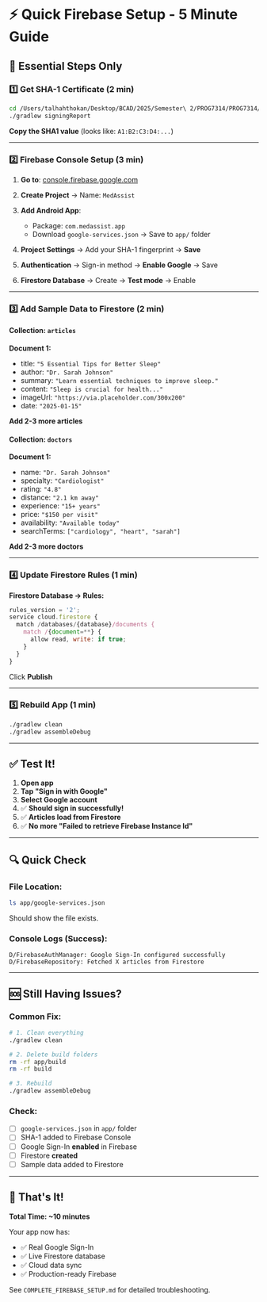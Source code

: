 # ⚡ Quick Firebase Setup - 5 Minute Guide

## 🎯 Essential Steps Only

### 1️⃣ Get SHA-1 Certificate (2 min)

```bash
cd /Users/talhahthokan/Desktop/BCAD/2025/Semester\ 2/PROG7314/PROG7314/2025/POE/ST10122437_PROG7314_POE_Part2_TalhahThokan
./gradlew signingReport
```

**Copy the SHA1 value** (looks like: `A1:B2:C3:D4:...`)

---

### 2️⃣ Firebase Console Setup (3 min)

1. **Go to**: [console.firebase.google.com](https://console.firebase.google.com)

2. **Create Project** → Name: `MedAssist`

3. **Add Android App**:
   - Package: `com.medassist.app`
   - Download `google-services.json` → Save to `app/` folder

4. **Project Settings** → Add your SHA-1 fingerprint → **Save**

5. **Authentication** → Sign-in method → **Enable Google** → Save

6. **Firestore Database** → Create → **Test mode** → Enable

---

### 3️⃣ Add Sample Data to Firestore (2 min)

#### Collection: `articles`

**Document 1:**
- title: `"5 Essential Tips for Better Sleep"`
- author: `"Dr. Sarah Johnson"`
- summary: `"Learn essential techniques to improve sleep."`
- content: `"Sleep is crucial for health..."`
- imageUrl: `"https://via.placeholder.com/300x200"`
- date: `"2025-01-15"`

**Add 2-3 more articles**

#### Collection: `doctors`

**Document 1:**
- name: `"Dr. Sarah Johnson"`
- specialty: `"Cardiologist"`
- rating: `"4.8"`
- distance: `"2.1 km away"`
- experience: `"15+ years"`
- price: `"$150 per visit"`
- availability: `"Available today"`
- searchTerms: `["cardiology", "heart", "sarah"]`

**Add 2-3 more doctors**

---

### 4️⃣ Update Firestore Rules (1 min)

**Firestore Database → Rules:**

```javascript
rules_version = '2';
service cloud.firestore {
  match /databases/{database}/documents {
    match /{document=**} {
      allow read, write: if true;
    }
  }
}
```

Click **Publish**

---

### 5️⃣ Rebuild App (1 min)

```bash
./gradlew clean
./gradlew assembleDebug
```

---

## ✅ Test It!

1. **Open app**
2. **Tap "Sign in with Google"**
3. **Select Google account**
4. ✅ **Should sign in successfully!**
5. ✅ **Articles load from Firestore**
6. ✅ **No more "Failed to retrieve Firebase Instance Id"**

---

## 🔍 Quick Check

### File Location:
```bash
ls app/google-services.json
```
Should show the file exists.

### Console Logs (Success):
```
D/FirebaseAuthManager: Google Sign-In configured successfully
D/FirebaseRepository: Fetched X articles from Firestore
```

---

## 🆘 Still Having Issues?

### Common Fix:
```bash
# 1. Clean everything
./gradlew clean

# 2. Delete build folders
rm -rf app/build
rm -rf build

# 3. Rebuild
./gradlew assembleDebug
```

### Check:
- [ ] `google-services.json` in `app/` folder
- [ ] SHA-1 added to Firebase Console
- [ ] Google Sign-In **enabled** in Firebase
- [ ] Firestore **created**
- [ ] Sample data added to Firestore

---

## 🎯 That's It!

**Total Time: ~10 minutes**

Your app now has:
- ✅ Real Google Sign-In
- ✅ Live Firestore database
- ✅ Cloud data sync
- ✅ Production-ready Firebase

See `COMPLETE_FIREBASE_SETUP.md` for detailed troubleshooting.

